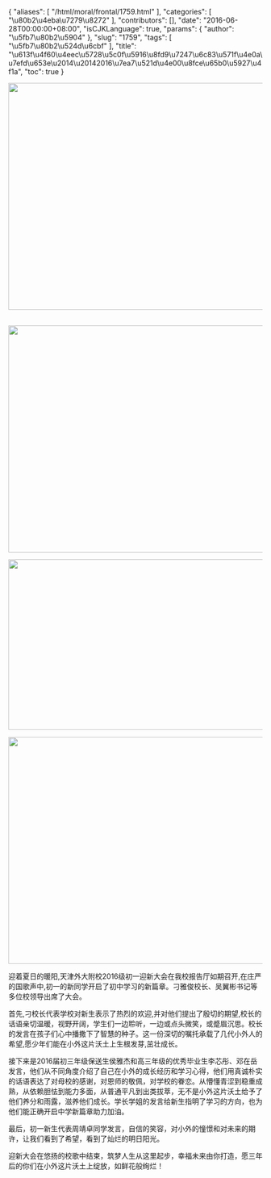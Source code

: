 {
    "aliases": [
        "/html/moral/frontal/1759.html"
    ],
    "categories": [
        "\u80b2\u4eba\u7279\u8272"
    ],
    "contributors": [],
    "date": "2016-06-28T00:00:00+08:00",
    "isCJKLanguage": true,
    "params": {
        "author": "\u5fb7\u80b2\u5904"
    },
    "slug": "1759",
    "tags": [
        "\u5fb7\u80b2\u524d\u6cbf"
    ],
    "title": "\u613f\u4f60\u4eec\u5728\u5c0f\u5916\u8fd9\u7247\u6c83\u571f\u4e0a\u7efd\u653e\u2014\u20142016\u7ea7\u521d\u4e00\u8fce\u65b0\u5927\u4f1a",
    "toc": true
}


<img
    src="https://cdn.tfls.online/mirror/full/90f1bfd5c660131ac8dd13f70cee91d07b35ad07.jpg"
    style="display:block;margin-left:auto;margin-right:auto;"
    decoding="async"
    fetchpriority="auto"
    loading="lazy"
    height="450"
    width="600"
/> 





<img
    src="https://cdn.tfls.online/mirror/full/2a036924f414453e1d4946a75c119c6fac1b6287.jpg"
    style="display:block;margin-left:auto;margin-right:auto;"
    decoding="async"
    fetchpriority="auto"
    loading="lazy"
    height="450"
    width="600"
/>





<img
    src="https://cdn.tfls.online/mirror/full/078cd45dab9bc26d502d69fff2daa242ed84e149.jpg"
    style="display:block;margin-left:auto;margin-right:auto;"
    decoding="async"
    fetchpriority="auto"
    loading="lazy"
    height="338"
    width="600"
/>





<img
    src="https://cdn.tfls.online/mirror/full/370ec3c2058d8f7234749f95626055333bf2c699.jpg"
    style="display:block;margin-left:auto;margin-right:auto;"
    decoding="async"
    fetchpriority="auto"
    loading="lazy"
    height="450"
    width="600"
/>







迎着夏日的暖阳,天津外大附校2016级初一迎新大会在我校报告厅如期召开,在庄严的国歌声中,初一的新同学开启了初中学习的新篇章。刁雅俊校长、吴翼彬书记等多位校领导出席了大会。




首先,刁校长代表学校对新生表示了热烈的欢迎,并对他们提出了殷切的期望,校长的话语亲切温暖，视野开阔，学生们一边聆听，一边或点头微笑，或蹙眉沉思。校长的发言在孩子们心中播撒下了智慧的种子。这一份深切的嘱托承载了几代小外人的希望,愿少年们能在小外这片沃土上生根发芽,茁壮成长。




接下来是2016届初三年级保送生侯雅杰和高三年级的优秀毕业生李芯彤、邓在岳发言，他们从不同角度介绍了自己在小外的成长经历和学习心得，他们用真诚朴实的话语表达了对母校的感谢，对恩师的敬佩，对学校的眷恋。从懵懂青涩到稳重成熟，从依赖胆怯到能力多面，从普通平凡到出类拔萃，无不是小外这片沃土给予了他们养分和雨露，滋养他们成长。学长学姐的发言给新生指明了学习的方向，也为他们能正确开启中学新篇章助力加油。




最后，初一新生代表周靖卓同学发言，自信的笑容，对小外的憧憬和对未来的期许，让我们看到了希望，看到了灿烂的明日阳光。




迎新大会在悠扬的校歌中结束，筑梦人生从这里起步，幸福未来由你打造，愿三年后的你们在小外这片沃土上绽放，如鲜花般绚烂！




         



  


  



